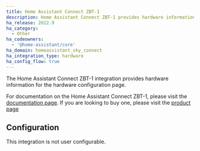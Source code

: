 ```yaml
---
title: Home Assistant Connect ZBT-1
description: Home Assistant Connect ZBT-1 provides hardware information for the hardware configuration page.
ha_release: 2022.9
ha_category:
  - Other
ha_codeowners:
  - '@home-assistant/core'
ha_domain: homeassistant_sky_connect
ha_integration_type: hardware
ha_config_flow: true
---
```


The Home Assistant Connect ZBT-1 integration provides hardware information for the hardware configuration page.

For documentation on the Home Assistant Connect ZBT-1, please visit the [documentation page](https://connectzbt1.home-assistant.io/documentation/).
If you are looking to buy one, please visit the [product page](https://home-assistant.io/connectzbt1)

## Configuration

This integration is not user configurable.
